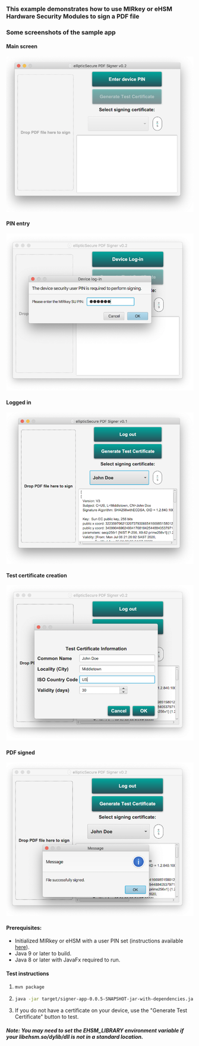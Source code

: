 ### This example demonstrates how to use MIRkey or eHSM Hardware Security Modules to sign a PDF file

### Some screenshots of the sample app

#### Main screen
![Image of main screen](images/main.png)

#### PIN entry
![Enter PIN](images/enter-pin.png)

#### Logged in
![Logged In](images/logged-in.png)

#### Test certificate creation
![Test cert dialog](images/certinfo.png)

#### PDF signed
![Signed](images/signed.png)

#### Prerequisites: 
 * Initialized MIRkey or eHSM with a user PIN set (instructions available [here](https://ellipticsecure.com/developer/documentation/ehsm/quick-start-guide.html)).
 * Java 9 or later to build.
 * Java 8 or later with JavaFx required to run.
 
#### Test instructions
1. ```bash
   mvn package
   ```
2. ```bash 
   java -jar target/signer-app-0.0.5-SNAPSHOT-jar-with-dependencies.jar
   ```
3. If you do not have a certificate on your device, use the "Generate Test Certificate" button to test. 
##### Note: You may need to set the EHSM_LIBRARY environment variable if your libehsm.so/dylib/dll is not in a standard location.
